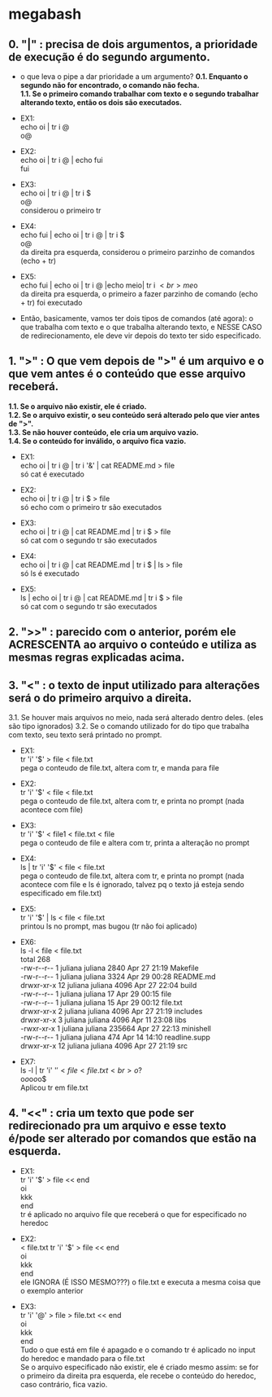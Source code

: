 # megabash

## 0. "|" : precisa de dois argumentos, a prioridade de execução é do segundo argumento.
- o que leva o pipe a dar prioridade a um argumento?
<strong>0.1. Enquanto o segundo não for encontrado, o comando não fecha.<br>
1.1. Se o primeiro comando trabalhar com texto e o segundo trabalhar alterando texto, então os dois são executados.</strong>

- EX1:<br>
echo oi | tr i @<br>
o@

- EX2:<br>
echo oi | tr i @ | echo fui<br>
fui

- EX3:<br>
echo oi | tr i @ | tr i $<br>
o@<br>
considerou o primeiro tr

- EX4:<br>
echo fui | echo oi | tr i @ | tr i $<br>
o@<br>
da direita pra esquerda, considerou o primeiro parzinho de comandos (echo + tr)

- EX5:<br>
echo fui | echo oi | tr i @ |echo meio| tr i $<br>
me$o<br>
da direita pra esquerda, o primeiro a fazer parzinho de comando (echo + tr) foi executado

- Então, basicamente, vamos ter dois tipos de comandos (até agora): o que trabalha com texto e o que trabalha alterando texto, e NESSE CASO de redirecionamento, ele deve vir depois do texto ter sido especificado.

## 1. ">" : O que vem depois de ">" é um arquivo e o que vem antes é o conteúdo que esse arquivo receberá.
<strong>1.1. Se o arquivo não existir, ele é criado.<br>
1.2. Se o arquivo existir, o seu conteúdo será alterado pelo que vier antes de ">".<br>
1.3. Se não houver conteúdo, ele cria um arquivo vazio.<br>
1.4. Se o conteúdo for inválido, o arquivo fica vazio.</strong>

- EX1:<br>
echo oi | tr i @ | tr i '&' | cat README.md  > file<br>
só cat é executado

- EX2:<br>
echo oi | tr i @ | tr i $ > file<br>
só echo com o primeiro tr são executados

- EX3:<br>
echo oi | tr i @ | cat README.md | tr i $ > file<br>
só cat com o segundo tr são executados

- EX4:<br>
echo oi | tr i @ | cat README.md | tr i $ | ls > file<br>
só ls é executado

- EX5:<br>
ls | echo oi | tr i @ | cat README.md | tr i $ > file<br>
só cat com o segundo tr são executados


## 2. ">>" : parecido com o anterior, porém ele ACRESCENTA ao arquivo o conteúdo e utiliza as mesmas regras explicadas acima.


## 3. "<" : o texto de input utilizado para alterações será o do primeiro arquivo a direita.
3.1. Se houver mais arquivos no meio, nada será alterado dentro deles. (eles são tipo ignorados)
3.2. Se o comando utilizado for do tipo que trabalha com texto, seu texto será printado no prompt.

- EX1:<br>
tr 'i' '$' > file < file.txt<br>
pega o conteudo de file.txt, altera com tr, e manda para file

- EX2:<br>
tr 'i' '$' < file < file.txt<br>
pega o conteudo de file.txt, altera com tr, e printa no prompt (nada acontece com file)

- EX3:<br>
tr 'i' '$' < file1 < file.txt < file<br>
pega o conteudo de file e altera com tr, printa a alteração no prompt

- EX4:<br>
ls | tr 'i' '$' < file < file.txt<br>
pega o conteudo de file.txt, altera com tr, e printa no prompt (nada acontece com file e ls é ignorado, talvez pq o texto já esteja sendo especificado em file.txt)

- EX5:<br>
tr 'i' '$' | ls < file < file.txt<br>
printou ls no prompt, mas bugou (tr não foi aplicado)

- EX6:<br>
ls -l < file < file.txt<br>
total 268<br>
-rw-r--r--  1 juliana juliana   2840 Apr 27 21:19 Makefile <br>
-rw-r--r--  1 juliana juliana   3324 Apr 29 00:28 README.md<br>
drwxr-xr-x 12 juliana juliana   4096 Apr 27 22:04 build<br>
-rw-r--r--  1 juliana juliana     17 Apr 29 00:15 file<br>
-rw-r--r--  1 juliana juliana     15 Apr 29 00:12 file.txt<br>
drwxr-xr-x  2 juliana juliana   4096 Apr 27 21:19 includes<br>
drwxr-xr-x  3 juliana juliana   4096 Apr 11 23:08 libs<br>
-rwxr-xr-x  1 juliana juliana 235664 Apr 27 22:13 minishell<br>
-rw-r--r--  1 juliana juliana    474 Apr 14 14:10 readline.supp<br>
drwxr-xr-x 12 juliana juliana   4096 Apr 27 21:19 src

- EX7:<br>
ls -l | tr 'i' '$' < file < file.txt<br>
o$?<br>
o$o$o$o$o$<br>
Aplicou tr em file.txt

## 4. "<<" : cria um texto que pode ser redirecionado pra um arquivo e esse texto é/pode ser alterado por comandos que estão na esquerda.

- EX1:<br>
tr 'i' '$' > file << end<br>
oi<br>
kkk<br>
end<br>
tr é aplicado no arquivo file que receberá o que for especificado no heredoc

- EX2:<br>
< file.txt tr 'i' '$' > file << end<br>
oi<br>
kkk<br>
end<br>
ele IGNORA (É ISSO MESMO???) o file.txt e executa a mesma coisa que o exemplo anterior

- EX3:<br>
tr 'i' '@' > file > file.txt << end<br>
oi<br>
kkk<br>
end<br>
Tudo o que está em file é apagado e o comando tr é aplicado no input do heredoc e mandado para o file.txt<br>
Se o arquivo especificado não existir, ele é criado mesmo assim: se for o primeiro da direita pra esquerda, ele recebe o conteúdo do heredoc, caso contrário, fica vazio.<br>
